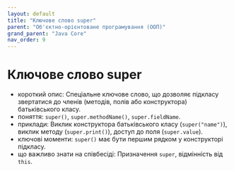```yaml
---
layout: default
title: "Ключове слово super"
parent: "Об'єктно-орієнтоване програмування (ООП)"
grand_parent: "Java Core"
nav_order: 9
---
```


# Ключове слово super

*   короткий опис: Спеціальне ключове слово, що дозволяє підкласу звертатися до членів (методів, полів або конструктора) батьківського класу.
*   поняття: `super()`, `super.methodName()`, `super.fieldName`.
*   приклади: Виклик конструктора батьківського класу (`super("name")`), виклик методу (`super.print()`), доступ до поля (`super.value`).
*   ключові моменти: `super()` має бути першим рядком у конструкторі підкласу.
*   що важливо знати на співбесіді: Призначення `super`, відмінність від `this`.
